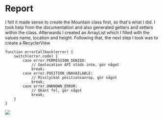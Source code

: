 
# Report

I felt it made sense to create the Mountain class first, so that's what I did. I took help from the 
documentation and also generated getters and setters within the class. Afterwards I created an ArrayList
which I filled with the values name, location and height. Following that, the next step I took was to
create a RecyclerView


```
function errorCallback(error) {
    switch(error.code) {
        case error.PERMISSION_DENIED:
            // Geolocation API stöds inte, gör något
            break;
        case error.POSITION_UNAVAILABLE:
            // Misslyckat positionsanrop, gör något
            break;
        case error.UNKNOWN_ERROR:
            // Okänt fel, gör något
            break;
    }
}
```

![](android.png)
